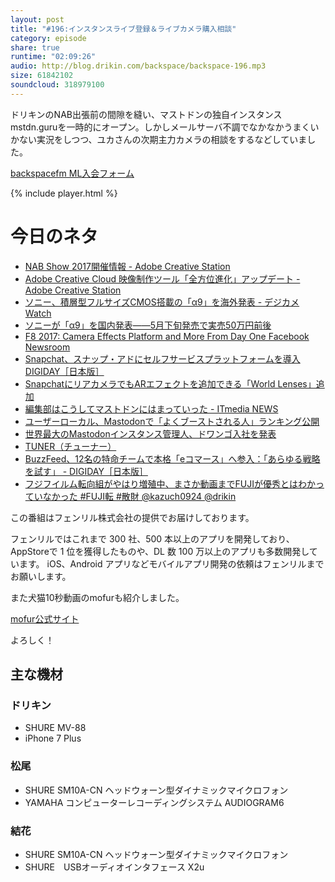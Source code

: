 ```yaml
---
layout: post
title: "#196:インスタンスライブ登録＆ライブカメラ購入相談"
category: episode
share: true
runtime: "02:09:26"
audio: http://blog.drikin.com/backspace/backspace-196.mp3
size: 61842102
soundcloud: 318979100
---
```


ドリキンのNAB出張前の間隙を縫い、マストドンの独自インスタンスmstdn.guruを一時的にオープン。しかしメールサーバ不調でなかなかうまくいかない実況をしつつ、ユカさんの次期主力カメラの相談をするなどしていました。

[backspacefm ML入会フォーム](http://backspace.us11.list-manage.com/subscribe?u=09c933bd3997c1d16dbed156a&id=84b6529b91)

{% include player.html %}

# 今日のネタ

* [NAB Show 2017開催情報 - Adobe Creative Station](https://blogs.adobe.com/creativestation/video-nab-2017)
* [Adobe Creative Cloud 映像制作ツール「全方位進化」アップデート - Adobe Creative Station](https://blogs.adobe.com/creativestation/video-power-your-creativity) 
* [ソニー、積層型フルサイズCMOS搭載の「α9」を海外発表 - デジカメ Watch](http://dc.watch.impress.co.jp/docs/news/1055915.html)
* [ソニーが「α9」を国内発表――5月下旬発売で実売50万円前後](http://www.itmedia.co.jp/lifestyle/articles/1704/21/news089.html)
* [F8 2017: Camera Effects Platform and More From Day One  Facebook Newsroom](https://newsroom.fb.com/news/2017/04/f8-2017-day-1/)
* [Snapchat、スナップ・アドにセルフサービスプラットフォームを導入  DIGIDAY［日本版］](http://digiday.jp/platforms/snapchat-launching-self-serve-platform-snap-ads/)
* [SnapchatにリアカメラでもARエフェクトを追加できる「World Lenses」追加](http://www.itmedia.co.jp/news/articles/1704/19/news072.html)
* [編集部はこうしてマストドンにはまっていった - ITmedia NEWS](http://www.itmedia.co.jp/news/articles/1704/22/news018.html)
* [ユーザーローカル、Mastodonで「よくブーストされる人」ランキング公開](http://www.itmedia.co.jp/news/articles/1704/20/news061.html)
* [世界最大のMastodonインスタンス管理人、ドワンゴ入社を発表](http://www.itmedia.co.jp/news/articles/1704/21/news112.html)
* [TUNER（チューナー）](https://tuner.1242.com/about)
* [BuzzFeed、12名の特命チームで本格「eコマース」へ参入：「あらゆる戦略を試す」 - DIGIDAY［日本版］](http://digiday.jp/publishers/leave-no-strategy-untested-buzzfeed-pushing-commerce-12-person-team/)
* [フジフイルム転向組がやはり増殖中、まさか動画までFUJIが優秀とはわかっていなかった #FUJI転 #散財 @kazuch0924 @drikin](https://mitaimon.com/%E5%AF%8C%E5%A3%AB%E3%83%95%E3%82%A4%E3%83%AB%E3%83%A0%E8%BB%A2%E5%90%91%E7%B5%84%E3%81%8C%E3%82%84%E3%81%AF%E3%82%8A%E5%A2%97%E6%AE%96%E4%B8%AD-%E3%81%BE%E3%81%95%E3%81%8B%E5%8B%95%E7%94%BB%E3%81%BE%E3%81%A7fuji%E3%81%8C%E5%84%AA%E7%A7%80%E3%81%A8%E3%81%AF%E3%82%8F%E3%81%8B%E3%81%A3%E3%81%A6%E3%81%84%E3%81%AA%E3%81%8B%E3%81%A3%E3%81%9F-fuji%E8%BB%A2-%E6%95%A3%E8%B2%A1-kazuch0924-drikin-95535fbde42e)

この番組はフェンリル株式会社の提供でお届けしております。

フェンリルではこれまで 300 社、500 本以上のアプリを開発しており、AppStoreで 1 位を獲得したものや、DL 数 100 万以上のアプリも多数開発しています。
iOS、Android アプリなどモバイルアプリ開発の依頼はフェンリルまでお願いします。

また犬猫10秒動画のmofurも紹介しました。

[mofur公式サイト](https://mofur.tv/)

よろしく！


## 主な機材

### ドリキン

* SHURE MV-88
* iPhone 7 Plus

### 松尾

* SHURE  SM10A-CN ヘッドウォーン型ダイナミックマイクロフォン
* YAMAHA コンピューターレコーディングシステム AUDIOGRAM6

### 結花

* SHURE  SM10A-CN ヘッドウォーン型ダイナミックマイクロフォン
* SHURE　USBオーディオインタフェース X2u
